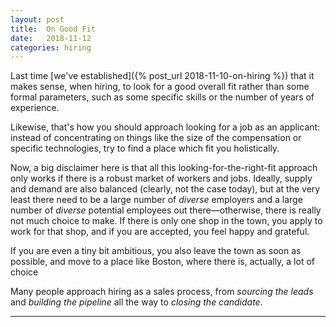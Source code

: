 ```yaml
---
layout: post
title:  On Good Fit
date:   2018-11-12
categories: hiring
---
```

Last time [we've established]({% post_url 2018-11-10-on-hiring %})
that it makes sense, when hiring, to look for a good overall fit
rather than some formal parameters, such as some specific skills or
the number of years of experience.

Likewise, that's how you should approach looking for a job as an
applicant: instead of concentrating on things like the size of the
compensation or specific technologies, try to find a place which fit
you holistically.

Now, a big disclaimer here is that all this looking-for-the-right-fit
approach only works if there is a robust market of workers and
jobs. Ideally, supply and demand are also balanced (clearly, not the
case today), but at the very least there need to be a large number of
*diverse* employers and a large number of *diverse* potential
employees out there—otherwise, there is really not much choice to
make. If there is only one shop in the town, you apply to work for
that shop, and if you are accepted, you feel happy and grateful.

If you are even a tiny bit ambitious, you also leave the town as soon as
possible, and move to a place like Boston, where there is, actually, a
lot of choice



Many people approach hiring as a sales process, from *sourcing the
leads* and *building the pipeline* all the way to *closing the
candidate*.

---
